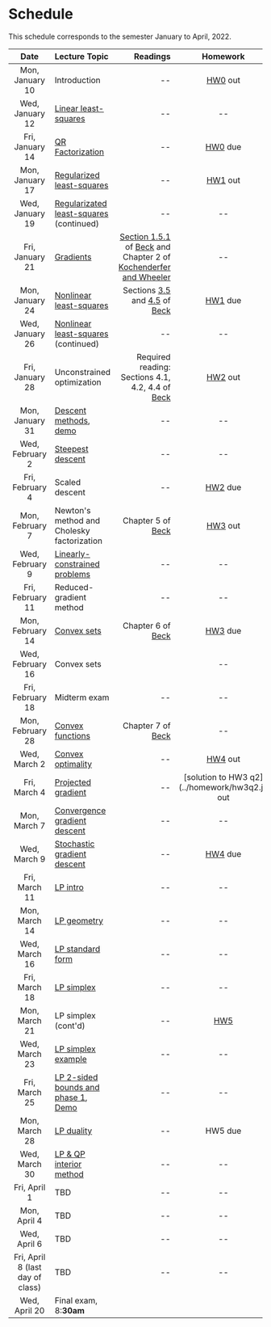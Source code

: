 [BeckLink]: https://epubs.siam.org/doi/book/10.1137/1.9781611973655
[KochenderferLink]: https://algorithmsbook.com/optimization/files/optimization.pdf

# Schedule

This schedule corresponds to the semester January to April, 2022.

| Date     | Lecture Topic | Readings  | Homework |
| :---:    |    :----   | ---: | :---: |
| Mon, January 10 | Introduction       | --  | [HW0](../homework/hw0) out |
| Wed, January 12 | [Linear least-squares](least-squares)   |    --   | -- |
| Fri, January 14 | [QR Factorization](qr-factorization) | -- | [HW0](../homework/hw0) due |
| Mon, January 17 | [Regularized least-squares](regularized-least-squares) | -- | [HW1](../homework/hw1) out|
| Wed, January 19 | [Regularizated least-squares](regularized-least-squares) (continued) | -- | -- | 
| Fri, January 21 | [Gradients](gradients) | [Section 1.5.1](https://doi.org/10.1137/1.9781611973655.ch3) of [Beck][BeckLink] and Chapter 2 of [Kochenderfer and Wheeler][KochenderferLink] | -- |
| Mon, January 24 | [Nonlinear least-squares](nonlinear-least-squares) | Sections [3.5](https://doi.org/10.1137/1.9781611973655.ch3) and [4.5](https://epubs.siam.org/doi/abs/10.1137/1.9781611973655.ch4) of [Beck][BeckLink] | [HW1](../homework/hw1) due |
| Wed, January 26 | [Nonlinear least-squares](nonlinear-least-squares) (continued) | -- | -- |
| Fri, January 28 | Unconstrained optimization | Required reading: Sections 4.1, 4.2, 4.4 of [Beck][BeckLink] | [HW2](../homework/hw2) out | 
| Mon, January 31 | [Descent methods](/notes/gradient-descent.pdf), [demo](/notes/gradient-descent) | -- | -- |
| Wed, February 2 | [Steepest descent](/notes/scaled-and-newton-descent.pdf) | -- | -- |
| Fri, February 4 | Scaled descent | -- | [HW2](../homework/hw2) due |
| Mon, February 7 | Newton's method and Cholesky factorization | Chapter 5 of [Beck][BeckLink] | [HW3](../homework/hw3) out |
| Wed, February 9 | [Linearly-constrained problems](/notes/linear-constraints.pdf) | -- | -- | 
| Fri, February 11 | Reduced-gradient method | -- | -- |
| Mon, February 14 | [Convex sets](/notes/convex-sets.pdf) |  Chapter 6 of [Beck][BeckLink]| [HW3](../homework/hw3) due |
| Wed, February 16 | Convex sets |  | -- |
| Fri, February 18 | Midterm exam | -- | -- |
| Mon, February 28 | [Convex functions](/notes/convex-functions.pdf) | Chapter 7 of [Beck][BeckLink] | -- |
| Wed, March 2 | [Convex optimality](/notes/normal-cone-optimality.pdf) | -- | [HW4](../homework/hw4.pdf) out |
| Fri, March 4 | [Projected gradient](/notes/projection.pdf) | -- | [solution to HW3 q2] (../homework/hw3q2.jl) out |
| Mon, March 7 | [Convergence gradient descent](/notes/convergence-gradient-descent.pdf) | -- | -- |
| Wed, March 9 | [Stochastic gradient descent](/notes/stochastic-gradient-descent.pdf) | -- | [HW4](../homework/hw4.pdf) due |
| Fri, March 11 | [LP intro](/notes/lin-prog-apps.pdf) | -- | -- |
| Mon, March 14 | [LP geometry](/notes/lp-geometry.pdf) |-- | -- |
| Wed, March 16 | [LP standard form](/notes/lp-standard-form.pdf) | -- | -- |
| Fri, March 18 | [LP simplex](lp-simplex.pdf) | -- | -- |
| Mon, March 21 | LP simplex (cont'd) | -- | [HW5](../homework/hw5.pdf) |
| Wed, March 23 | [LP simplex example](/notes/lp-simplex-example.pdf) | -- | -- |
| Fri, March 25 | [LP 2-sided bounds and phase 1](/notes/lp-simplex-bnds-2phase.pdf), [Demo](/notes/lp-jump) | -- | -- |
| Mon, March 28 | [LP duality](/notes/lp-duality.pdf) | -- | HW5 due |
| Wed, March 30 | [LP & QP interior method](lp-qp-barrier.pdf) | -- | -- |
| Fri, April 1 | TBD | -- | -- | 
| Mon, April 4 | TBD | -- | -- |
| Wed, April 6 | TBD | -- | -- |
| Fri, April 8 (last day of class) | TBD | -- | -- |
| Wed, April 20| Final exam, 8:**30am** | | |
